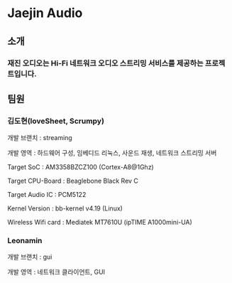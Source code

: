 # Jaejin Audio
## 소개
### 재진 오디오는 Hi-Fi 네트워크 오디오 스트리밍 서비스를 제공하는 프로젝트입니다.

## 팀원

### 김도현(loveSheet, Scrumpy)

개발 브랜치 : streaming

개발 영역 : 하드웨어 구성, 임베디드 리눅스, 사운드 재생, 네트워크 스트리밍 서버

Target SoC : AM3358BZCZ100 (Cortex-A8@1Ghz)

Target CPU-Board : Beaglebone Black Rev C

Target Audio IC : PCM5122

Kernel Version : bb-kernel v4.19 (Linux)

Wireless Wifi card : Mediatek MT7610U (ipTIME A1000mini-UA)

### Leonamin

개발 브랜치 : gui

개발 영역 : 네트워크 클라이언트, GUI
